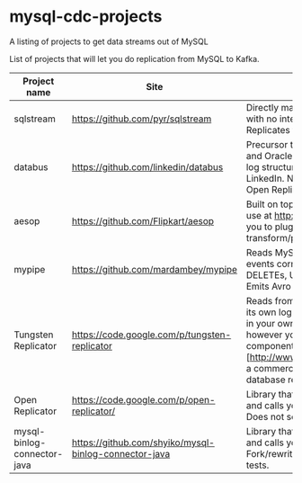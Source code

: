 # mysql-cdc-projects
A listing of projects to get data streams out of MySQL

List of projects that will let you do replication from MySQL to Kafka.

Project name                 | Site                                                   | Description
-----------------------------|--------------------------------------------------------|-------------
sqlstream                    | https://github.com/pyr/sqlstream                       | Directly maps MySQL events to JSON, with no interpretation. Written in Java. Replicates to Kafka.
databus                      |  https://github.com/linkedin/databus                   | Precursor to Kafka. Reads from MySQL and Oracle, and replicates to its own log structure. In production use at LinkedIn. No Kafka integration. Uses Open Replicator.
aesop                        | https://github.com/Flipkart/aesop                      | Built on top of Databus. In production use at http://www.flipkart.com/. Allows you to plug in your own code to transform/process the MySQL events.
mypipe                       | https://github.com/mardambey/mypipe                    | Reads MySQL event stream, and emits events corresponding to INSERTs, DELETEs, UPDATEs. Written in Scala. Emits Avro to Kafka.
Tungsten Replicator          |  https://code.google.com/p/tungsten-replicator         | Reads from MySQL and replicates to its own log structure. Allows plugging in your own code to process the events however you want. Open source component of Continuent [http://www.continuent.com/solutions], a commercial company that does database replication.
Open Replicator              | https://code.google.com/p/open-replicator/             | Library that parses MySQL binary logs and calls your code to process them. Does not seem to be maintained.
mysql-binlog-connector-java  |  https://github.com/shyiko/mysql-binlog-connector-java | Library that parses MySQL binary logs and calls your code to process them. Fork/rewrite of Open Replicator. Has tests.

